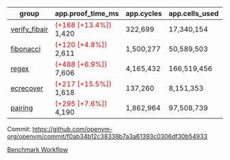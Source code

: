 | group | app.proof_time_ms | app.cycles | app.cells_used | leaf.proof_time_ms | leaf.cycles | leaf.cells_used |
| -- | -- | -- | -- | -- | -- | -- |
| [verify_fibair](https://github.com/openvm-org/openvm/blob/benchmark-results/benchmarks-pr/1798/verify_fibair-f0ab34b12c38338b7a3a61393c0306df30b54933.md) |<span style='color: red'>(+168 [+13.4%])</span> 1,420 |  322,699 |  17,340,154 |- | - | - |
| [fibonacci](https://github.com/openvm-org/openvm/blob/benchmark-results/benchmarks-pr/1798/fibonacci-f0ab34b12c38338b7a3a61393c0306df30b54933.md) |<span style='color: red'>(+120 [+4.8%])</span> 2,611 |  1,500,277 |  50,589,503 |- | - | - |
| [regex](https://github.com/openvm-org/openvm/blob/benchmark-results/benchmarks-pr/1798/regex-f0ab34b12c38338b7a3a61393c0306df30b54933.md) |<span style='color: red'>(+488 [+6.9%])</span> 7,606 |  4,165,432 |  166,519,456 |- | - | - |
| [ecrecover](https://github.com/openvm-org/openvm/blob/benchmark-results/benchmarks-pr/1798/ecrecover-f0ab34b12c38338b7a3a61393c0306df30b54933.md) |<span style='color: red'>(+217 [+15.5%])</span> 1,618 |  137,260 |  8,151,353 |- | - | - |
| [pairing](https://github.com/openvm-org/openvm/blob/benchmark-results/benchmarks-pr/1798/pairing-f0ab34b12c38338b7a3a61393c0306df30b54933.md) |<span style='color: red'>(+295 [+7.6%])</span> 4,190 |  1,862,964 |  97,508,739 |- | - | - |


Commit: https://github.com/openvm-org/openvm/commit/f0ab34b12c38338b7a3a61393c0306df30b54933

[Benchmark Workflow](https://github.com/openvm-org/openvm/actions/runs/15910725796)
